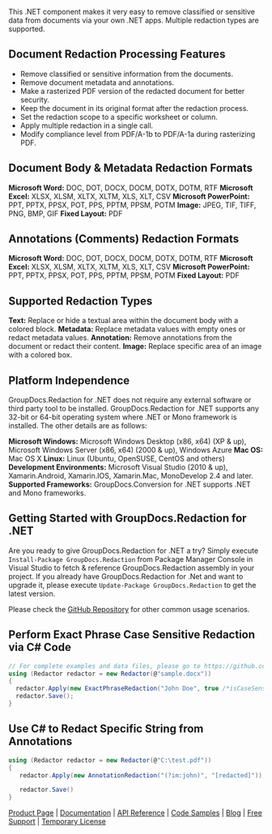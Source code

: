 This .NET component makes it very easy to remove classified or sensitive data from documents via your own .NET apps. Multiple redaction types are supported.

## Document Redaction Processing Features

- Remove classified or sensitive information from the documents.
- Remove document metadata and annotations.
- Make a rasterized PDF version of the redacted document for better security.
- Keep the document in its original format after the redaction process.
- Set the redaction scope to a specific worksheet or column.
- Apply multiple redaction in a single call.
- Modify compliance level from PDF/A-1b to PDF/A-1a during rasterizing PDF.

## Document Body & Metadata Redaction Formats

**Microsoft Word:** DOC, DOT, DOCX, DOCM, DOTX, DOTM, RTF
**Microsoft Excel:** XLSX, XLSM, XLTX, XLTM, XLS, XLT, CSV
**Microsoft PowerPoint:** PPT, PPTX, PPSX, POT, PPS, PPTM, PPSM, POTM
**Image:** JPEG, TIF, TIFF, PNG, BMP, GIF
**Fixed Layout:** PDF

## Annotations (Comments) Redaction Formats

**Microsoft Word:** DOC, DOT, DOCX, DOCM, DOTX, DOTM, RTF
**Microsoft Excel:** XLSX, XLSM, XLTX, XLTM, XLS, XLT, CSV
**Microsoft PowerPoint:** PPT, PPTX, PPSX, POT, PPS, PPTM, PPSM, POTM
**Fixed Layout:** PDF

## Supported Redaction Types

**Text:** Replace or hide a textual area within the document body with a colored block.
**Metadata:** Replace metadata values with empty ones or redact metadata values.
**Annotation:** Remove annotations from the document or redact their content.
**Image:** Replace specific area of an image with a colored box.

## Platform Independence

GroupDocs.Redaction for .NET does not require any external software or third party tool to be installed. GroupDocs.Redaction for .NET supports any 32-bit or 64-bit operating system where .NET or Mono framework is installed. The other details are as follows:

**Microsoft Windows:** Microsoft Windows Desktop (x86, x64) (XP & up), Microsoft Windows Server (x86, x64) (2000 & up), Windows Azure
**Mac OS:** Mac OS X
**Linux:** Linux (Ubuntu, OpenSUSE, CentOS and others)
**Development Environments:** Microsoft Visual Studio (2010 & up), Xamarin.Android, Xamarin.IOS, Xamarin.Mac, MonoDevelop 2.4 and later.
**Supported Frameworks:** GroupDocs.Conversion for .NET  supports .NET and Mono frameworks.

## Getting Started with GroupDocs.Redaction for .NET

Are you ready to give GroupDocs.Redaction for .NET a try? Simply execute `Install-Package GroupDocs.Redaction` from Package Manager Console in Visual Studio to fetch & reference GroupDocs.Redaction assembly in your project. If you already have GroupDocs.Redaction for .Net and want to upgrade it, please execute `Update-Package GroupDocs.Redaction` to get the latest version.

Please check the [GitHub Repository](https://github.com/groupdocs-redaction/GroupDocs.Redaction-for-.NET) for other common usage scenarios.

## Perform Exact Phrase Case Sensitive Redaction via C# Code

```csharp
// For complete examples and data files, please go to https://github.com/groupdocs-redaction/GroupDocs.Redaction-for-.NET
using (Redactor redactor = new Redactor(@"sample.docx"))
{
  redactor.Apply(new ExactPhraseRedaction("John Doe", true /*isCaseSensitive*/, new ReplacementOptions("[personal]")));
  redactor.Save();
}
```

## Use C# to Redact Specific String from Annotations

```csharp
using (Redactor redactor = new Redactor(@"C:\test.pdf"))
{
   redactor.Apply(new AnnotationRedaction("(?im:john)", "[redacted]"));

   redactor.Save()
}
```

[Product Page](https://products.groupdocs.com/redaction/net) | [Documentation](https://docs.groupdocs.com/display/redactionnet/Home) | [API Reference](https://apireference.groupdocs.com/net/redaction) | [Code Samples](https://github.com/groupdocs-redaction/GroupDocs.Redaction-for-.NET) | [Blog](https://blog.groupdocs.com/category/redaction/) | [Free Support](https://forum.groupdocs.com/c/redaction) | [Temporary License](https://purchase.groupdocs.com/temporary-license)
